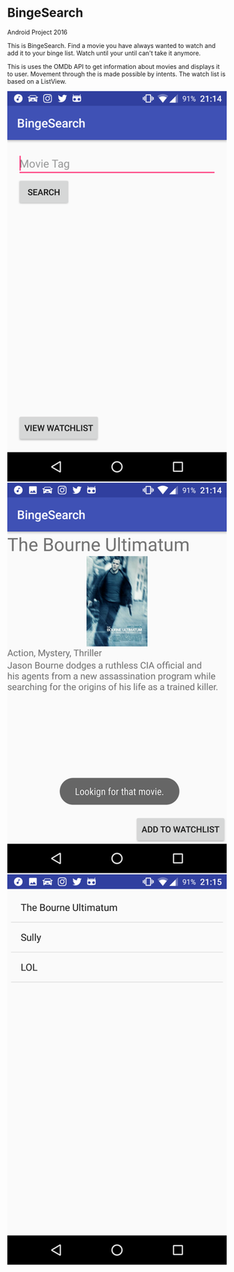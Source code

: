 # BingeSearch

Android Project 2016

This is BingeSearch. Find a movie you have always wanted to watch and add it to your binge list. Watch until your until can't take it anymore. 

This is uses the OMDb API to get information about movies and displays it to user. Movement through the is made possible by intents. 
The watch list is based on a ListView. 

![alt tag](https://github.com/amwanjesa/BingeSearch/blob/master/doc/search_bar.png?raw=true)
![alt tag](https://github.com/amwanjesa/BingeSearch/blob/master/doc/movie_result.png?raw=true)
![alt tag](https://github.com/amwanjesa/BingeSearch/blob/master/doc/watch_list.png?raw=true)


